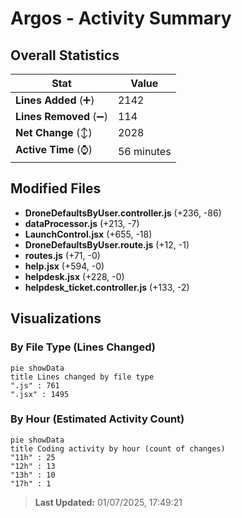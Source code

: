 # Argos - Activity Summary 

## Overall Statistics

| Stat                   | Value                                                             |
| ---------------------- | ----------------------------------------------------------------- |
| **Lines Added** (➕)   | 2142                                          |
| **Lines Removed** (➖) | 114                                        |
| **Net Change** (↕)    | 2028                |
| **Active Time** (⌚)   | 56 minutes |


## Modified Files
- **DroneDefaultsByUser.controller.js** (+236, -86)
- **dataProcessor.js** (+213, -7)
- **LaunchControl.jsx** (+655, -18)
- **DroneDefaultsByUser.route.js** (+12, -1)
- **routes.js** (+71, -0)
- **help.jsx** (+594, -0)
- **helpdesk.jsx** (+228, -0)
- **helpdesk_ticket.controller.js** (+133, -2)

## Visualizations

### By File Type (Lines Changed)

```mermaid
pie showData
title Lines changed by file type
".js" : 761
".jsx" : 1495
```

### By Hour (Estimated Activity Count)

```mermaid
pie showData
title Coding activity by hour (count of changes)
"11h" : 25
"12h" : 13
"13h" : 10
"17h" : 1
```


> **Last Updated:** 01/07/2025, 17:49:21